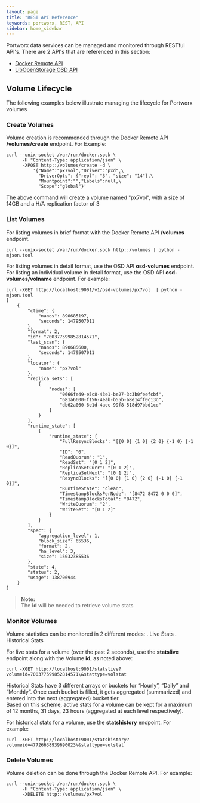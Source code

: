```yaml
---
layout: page
title: "REST API Reference"
keywords: portworx, REST, API
sidebar: home_sidebar
---
```


Portworx data services can be managed and monitored through RESTful API's.
There are 2 API's that are referenced in this section:

* [Docker Remote API](https://docs.docker.com/engine/reference/api/docker_remote_api_v1.24)
* [LibOpenStorage OSD API](https://github.com/portworx/openstorage)

## Volume Lifecycle 

The following examples below illustrate managing the lifecycle for Portworx volumes

### Create Volumes

Volume creation is recommended through the Docker Remote API **/volumes/create** endpoint.   For Example:

```
curl --unix-socket /var/run/docker.sock \
      -H "Content-Type: application/json" \
      -XPOST http::/volumes/create -d \
          '{"Name":"px7vol","Driver":"pxd",\
            "DriverOpts": {"repl": "3", "size": "14"},\
            "Mountpoint":"","Labels":null,\
            "Scope":"global"}'
```
The above command will create a volume named "px7vol", with a size of 14GB and a H/A replication factor of 3

### List Volumes

For listing volumes in brief format with the Docker Remote API **/volumes** endpoint.

```
curl --unix-socket /var/run/docker.sock http::/volumes | python -mjson.tool
```

For listing volumes in detail format, use the OSD API **osd-volumes** endpoint.
For listing an individual volume in detail format, use the OSD API **osd-volumes/volname** endpoint.
For example:

```
curl -XGET http://localhost:9001/v1/osd-volumes/px7vol  | python -mjson.tool
[
    {
        "ctime": {
            "nanos": 890685197,
            "seconds": 1479507011
        },
        "format": 2,
        "id": "700377599852814571",
        "last_scan": {
            "nanos": 890685600,
            "seconds": 1479507011
        },
        "locator": {
            "name": "px7vol"
        },
        "replica_sets": [
            {
                "nodes": [
                    "0666fe49-e5c8-43e1-be27-3c3b0feefcbf",
                    "681a6600-f156-4eab-b55b-a8e14ff0c13d",
                    "db62a060-6e1d-4aec-99f8-518d97bbd1cd"
                ]
            }
        ],
        "runtime_state": [
            {
                "runtime_state": {
                    "FullResyncBlocks": "[{0 0} {1 0} {2 0} {-1 0} {-1 0}]",
                    "ID": "0",
                    "ReadQuorum": "1",
                    "ReadSet": "[0 1 2]",
                    "ReplicaSetCurr": "[0 1 2]",
                    "ReplicaSetNext": "[0 1 2]",
                    "ResyncBlocks": "[{0 0} {1 0} {2 0} {-1 0} {-1 0}]",
                    "RuntimeState": "clean",
                    "TimestampBlocksPerNode": "[8472 8472 0 0 0]",
                    "TimestampBlocksTotal": "8472",
                    "WriteQuorum": "2",
                    "WriteSet": "[0 1 2]"
                }
            }
        ],
        "spec": {
            "aggregation_level": 1,
            "block_size": 65536,
            "format": 2,
            "ha_level": 3,
            "size": 15032385536
        },
        "state": 4,
        "status": 2,
        "usage": 138706944
    }
]
```

>**Note:**<br/> The **id** will be needed to retrieve volume stats

### Monitor Volumes

Volume statistics can be monitored in 2 different modes:
. Live Stats
. Historical Stats

For live stats for a volume (over the past 2 seconds), use the **statslive** endpoint along with the Volume **id**, as noted above:

```
curl -XGET http://localhost:9001/statslive?volumeid=700377599852814571\&stattype=volstat
```

Historical Stats have 3 different arrays or buckets for “Hourly”, “Daily” and “Monthly”.
Once each bucket is filled, it gets aggregated (summarized) and entered into the next (aggregated) bucket tier.   
Based on this scheme, active stats for a volume can be kept for a maximum of 12 months, 31 days, 23 hours 
(aggregated at each level respectively).

For historical stats for a volume, use the **statshistory** endpoint.  For example:

```
curl -XGET http://localhost:9001/statshistory?volumeid=47726638939690023\&stattype=volstat
```

### Delete Volumes

Volume deletion can be done through the Docker Remote API.   For example:

```
curl --unix-socket /var/run/docker.sock \
      -H "Content-Type: application/json" \
      -XDELETE http::/volumes/px7vol
```
